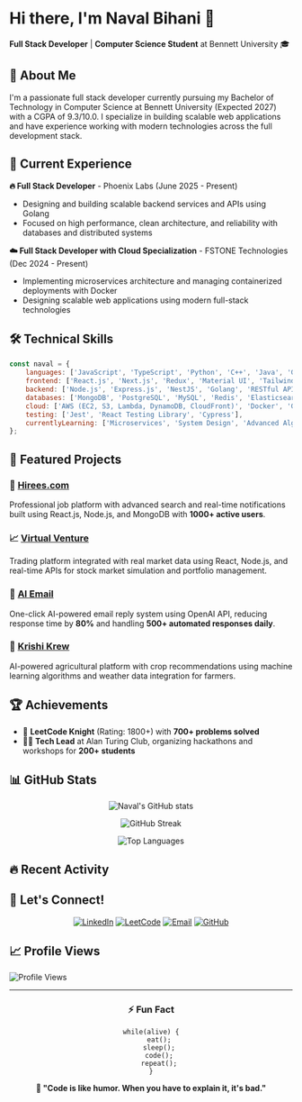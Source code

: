 # Hi there, I'm Naval Bihani 👋

**Full Stack Developer** | **Computer Science Student** at Bennett University 🎓

## 🚀 About Me

I'm a passionate full stack developer currently pursuing my Bachelor of Technology in Computer Science at Bennett University (Expected 2027) with a CGPA of 9.3/10.0. I specialize in building scalable web applications and have experience working with modern technologies across the full development stack.

## 💼 Current Experience

**🔥 Full Stack Developer** - Phoenix Labs (June 2025 - Present)
- Designing and building scalable backend services and APIs using Golang
- Focused on high performance, clean architecture, and reliability with databases and distributed systems

**☁️ Full Stack Developer with Cloud Specialization** - FSTONE Technologies (Dec 2024 - Present)
- Implementing microservices architecture and managing containerized deployments with Docker
- Designing scalable web applications using modern full-stack technologies

## 🛠️ Technical Skills

```javascript
const naval = {
    languages: ['JavaScript', 'TypeScript', 'Python', 'C++', 'Java', 'Go', 'SQL'],
    frontend: ['React.js', 'Next.js', 'Redux', 'Material UI', 'Tailwind CSS', 'Bootstrap'],
    backend: ['Node.js', 'Express.js', 'NestJS', 'Golang', 'RESTful APIs', 'GraphQL'],
    databases: ['MongoDB', 'PostgreSQL', 'MySQL', 'Redis', 'Elasticsearch', 'Prisma'],
    cloud: ['AWS (EC2, S3, Lambda, DynamoDB, CloudFront)', 'Docker', 'Git'],
    testing: ['Jest', 'React Testing Library', 'Cypress'],
    currentlyLearning: ['Microservices', 'System Design', 'Advanced Algorithms']
};
```

## 🚀 Featured Projects

### 💼 **[Hirees.com](https://github.com/Naval1525)**
Professional job platform with advanced search and real-time notifications built using React.js, Node.js, and MongoDB with **1000+ active users**.

### 📈 **[Virtual Venture](https://github.com/Naval1525)**
Trading platform integrated with real market data using React, Node.js, and real-time APIs for stock market simulation and portfolio management.

### 🤖 **[AI Email](https://github.com/Naval1525)**
One-click AI-powered email reply system using OpenAI API, reducing response time by **80%** and handling **500+ automated responses daily**.

### 🌾 **[Krishi Krew](https://github.com/Naval1525)**
AI-powered agricultural platform with crop recommendations using machine learning algorithms and weather data integration for farmers.

## 🏆 Achievements

- 🥇 **LeetCode Knight** (Rating: 1800+) with **700+ problems solved**
- 👨‍💼 **Tech Lead** at Alan Turing Club, organizing hackathons and workshops for **200+ students**

## 📊 GitHub Stats

<div align="center">
  
![Naval's GitHub stats](https://github-readme-stats.vercel.app/api?username=Naval1525&show_icons=true&theme=tokyonight&hide_border=true&count_private=true)

![GitHub Streak](https://github-readme-streak-stats.herokuapp.com/?user=Naval1525&theme=tokyonight&hide_border=true)

![Top Languages](https://github-readme-stats.vercel.app/api/top-langs/?username=Naval1525&layout=compact&theme=tokyonight&hide_border=true)

</div>

## 🔥 Recent Activity

<!--START_SECTION:activity-->
<!--END_SECTION:activity-->

## 💬 Let's Connect!

<div align="center">

[![LinkedIn](https://img.shields.io/badge/LinkedIn-0077B5?style=for-the-badge&logo=linkedin&logoColor=white)](https://linkedin.com/in/navalbihani15)
[![LeetCode](https://img.shields.io/badge/LeetCode-FFA116?style=for-the-badge&logo=leetcode&logoColor=black)](https://leetcode.com/u/navalbihani15)
[![Email](https://img.shields.io/badge/Email-D14836?style=for-the-badge&logo=gmail&logoColor=white)](mailto:navalbihani15@gmail.com)
[![GitHub](https://img.shields.io/badge/GitHub-100000?style=for-the-badge&logo=github&logoColor=white)](https://github.com/Naval1525)

</div>

## 📈 Profile Views

![Profile Views](https://komarev.com/ghpvc/?username=Naval1525&color=brightgreen&style=flat-square)

---

<div align="center">

### ⚡ Fun Fact
```
while(alive) {
    eat();
    sleep();
    code();
    repeat();
}
```

**💭 "Code is like humor. When you have to explain it, it's bad."**

</div>
